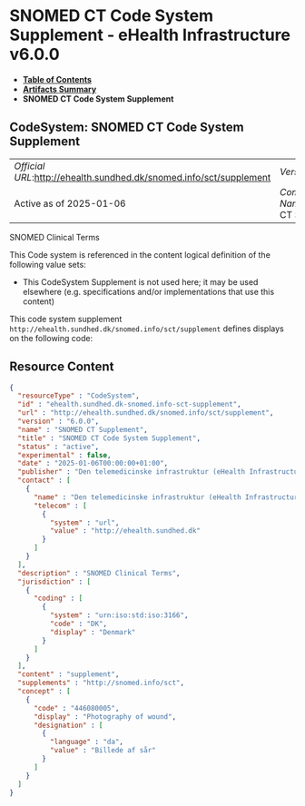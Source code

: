 # SNOMED CT Code System Supplement - eHealth Infrastructure v6.0.0

* [**Table of Contents**](toc.md)
* [**Artifacts Summary**](artifacts.md)
* **SNOMED CT Code System Supplement**

## CodeSystem: SNOMED CT Code System Supplement 

| | |
| :--- | :--- |
| *Official URL*:http://ehealth.sundhed.dk/snomed.info/sct/supplement | *Version*:6.0.0 |
| Active as of 2025-01-06 | *Computable Name*:SNOMED CT Supplement |

 
SNOMED Clinical Terms 

 This Code system is referenced in the content logical definition of the following value sets: 

* This CodeSystem Supplement is not used here; it may be used elsewhere (e.g. specifications and/or implementations that use this content)

This code system supplement `http://ehealth.sundhed.dk/snomed.info/sct/supplement` defines displays on the following code:



## Resource Content

```json
{
  "resourceType" : "CodeSystem",
  "id" : "ehealth.sundhed.dk-snomed.info-sct-supplement",
  "url" : "http://ehealth.sundhed.dk/snomed.info/sct/supplement",
  "version" : "6.0.0",
  "name" : "SNOMED CT Supplement",
  "title" : "SNOMED CT Code System Supplement",
  "status" : "active",
  "experimental" : false,
  "date" : "2025-01-06T00:00:00+01:00",
  "publisher" : "Den telemedicinske infrastruktur (eHealth Infrastructure)",
  "contact" : [
    {
      "name" : "Den telemedicinske infrastruktur (eHealth Infrastructure)",
      "telecom" : [
        {
          "system" : "url",
          "value" : "http://ehealth.sundhed.dk"
        }
      ]
    }
  ],
  "description" : "SNOMED Clinical Terms",
  "jurisdiction" : [
    {
      "coding" : [
        {
          "system" : "urn:iso:std:iso:3166",
          "code" : "DK",
          "display" : "Denmark"
        }
      ]
    }
  ],
  "content" : "supplement",
  "supplements" : "http://snomed.info/sct",
  "concept" : [
    {
      "code" : "446080005",
      "display" : "Photography of wound",
      "designation" : [
        {
          "language" : "da",
          "value" : "Billede af sår"
        }
      ]
    }
  ]
}

```
